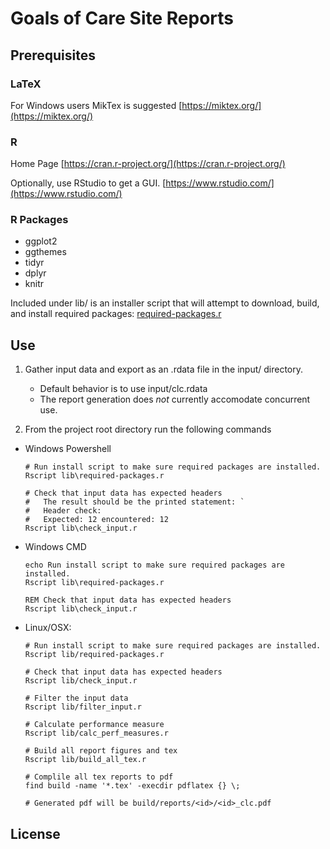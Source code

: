 # Goals of Care Site Reports

## Prerequisites

### LaTeX
For Windows users MikTex is suggested [https://miktex.org/](https://miktex.org/)

### R
Home Page [https://cran.r-project.org/](https://cran.r-project.org/)

Optionally, use RStudio to get a GUI. [https://www.rstudio.com/](https://www.rstudio.com/)

### R Packages
* ggplot2
* ggthemes
* tidyr
* dplyr
* knitr

Included under lib/ is an installer script that will attempt to download, build, and install required packages: [required-packages.r](lib/required-packages.r)

## Use

1. Gather input data and export as an .rdata file in the input/ directory.
    * Default behavior is to use input/clc.rdata
    * The report generation does *not* currently accomodate concurrent use.

1. From the project root directory run the following commands

  * Windows Powershell
    ```
    # Run install script to make sure required packages are installed.
    Rscript lib\required-packages.r

    # Check that input data has expected headers
    #   The result should be the printed statement: `
    #   Header check:
    #   Expected: 12 encountered: 12
    Rscript lib\check_input.r
    ```

  * Windows CMD
    ```
    echo Run install script to make sure required packages are installed.
    Rscript lib\required-packages.r

    REM Check that input data has expected headers
    Rscript lib\check_input.r
    ```

  * Linux/OSX:

    ```
    # Run install script to make sure required packages are installed.
    Rscript lib/required-packages.r

    # Check that input data has expected headers
    Rscript lib/check_input.r

    # Filter the input data
    Rscript lib/filter_input.r

    # Calculate performance measure
    Rscript lib/calc_perf_measures.r

    # Build all report figures and tex
    Rscript lib/build_all_tex.r

    # Complile all tex reports to pdf
    find build -name '*.tex' -execdir pdflatex {} \;

    # Generated pdf will be build/reports/<id>/<id>_clc.pdf
    ```

## License
